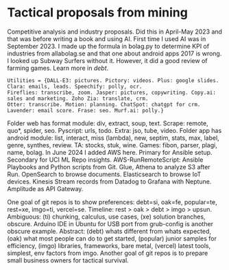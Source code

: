 # Tactical proposals from mining
Competitive analysis and industry proposals. Did this in April-May 2023 and that was before writing a book and using AI. First time I used AI was in September 2023. I made up the formula in bolag.py to determine KPI of industries from allabolag.se and that one about android apps 2017 is wrong. I looked up Subway Surfers without it. However, it did a good review of farming games. Learn more in *debt*.
```
Utilities = {DALL-E3: pictures. Pictory: videos. Plus: google slides. Clara: emails, leads. Speechify: polly, ocr.
Fireflies: transcribe, zoom. Jasper: pictures, copywriting. Copy.ai: sales and marketing. Zoho Zia: translate, crm.
Otter: transcribe. Motion: planning. ChatSpot: chatgpt for crm. Lavender: email score. Frase: seo. Murf.ai: polly.}
```
Folder web has format module: div, extract, soup, text. Scrape: remote, quo*, spider, seo. Pyscript: urls, todo. Extra: jso, tube, video. Folder app has android module: list, interact, miss (lambda), new, septim, stats, max, label, genre, synthes, review. TA: stocks, stuk, wine. Games: fibon, parser, plagi, name, bolag. In June 2024 I added AWS here. Primary for Ansible setup. Secondary for UCI ML Repo insights. AWS-RunRemoteScript: Ansible Playbooks and Python scripts from Git. Glue, Athena to analyze S3 after Run. OpenSearch to browse documents. Elasticsearch to browse IoT devices. Kinesis Stream records from Datadog to Grafana with Neptune. Amplitude as API Gateway.

One goal of git repos is to show preferences: debt=si, oak=fe, popular=te, rest=xe, imgo=ti, vercel=se. Timeline: rest > oak > debt > imgo > upsun. Ambiguous: (ti) chunking, calculus, use cases, (xe) solution branches, obscure. Arduino IDE in Ubuntu for USB port from grub-config is another obscure example. Abstract: (debt) whats different from whats expected, (oak) what most people can do to get started, (popular) junior samples for efficiency, (imgo) libraries, frameworks, bare metal, (vercel) latest tools, simplest, env factors from imgo. Another goal of git repos is to prepare small business owners for tactical survival. 
